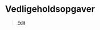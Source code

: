 # Vedligeholdsopgaver

> [Edit](https://github.com/FMDatahub/Portal/blob/main/docs/Moduler/DriftOgVedligehold/Vedligeholdsopgaver.md)
